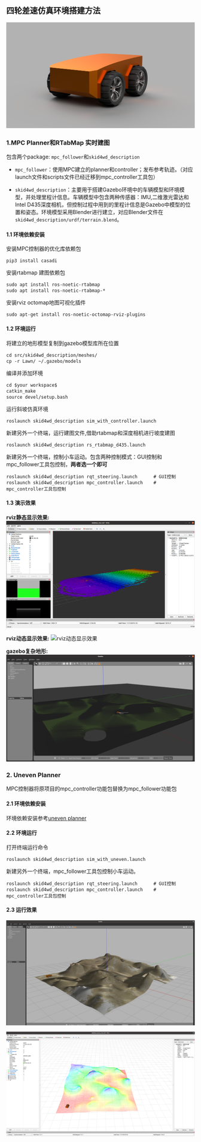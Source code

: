 ## 四轮差速仿真环境搭建方法

![](./support_file/figure/FourWheelSkidDrive.png)

### 1.MPC Planner和RTabMap 实时建图

包含两个package: ```mpc_follower```和```skid4wd_description```

* ```mpc_follower```：使用MPC建立的planner和controller；发布参考轨迹。（对应launch文件和scripts文件已经迁移到mpc_controller工具包）

* ```skid4wd_description```：主要用于搭建Gazebo环境中的车辆模型和环境模型，并处理里程计信息。车辆模型中包含两种传感器：IMU,二维激光雷达和Intel D435深度相机，但控制过程中用到的里程计信息是Gazebo中模型的位置和姿态。环境模型采用Blender进行建立，对应Blender文件在```skid4wd_description/urdf/terrain.blend```。



#### 1.1 环境依赖安装

安装MPC控制器的优化库依赖包

```
pip3 install casadi  
```
安装rtabmap 建图依赖包
```
sudo apt install ros-noetic-rtabmap
sudo apt install ros-noetic-rtabmap-*
```
安装rviz octomap地图可视化插件
```
sudo apt-get install ros-noetic-octomap-rviz-plugins
```

#### 1.2 环境运行

将建立的地形模型复制到gazebo模型库所在位置
```
cd src/skid4wd_description/meshes/
cp -r Lawn/ ~/.gazebo/models
```

编译并添加环境
```
cd $your workspace$
catkin_make
source devel/setup.bash
```

运行斜坡仿真环境
```
roslaunch skid4wd_description sim_with_controller.launch
```

新建另外一个终端，运行建图文件,借助rtabmap和深度相机进行坡度建图

```
roslaunch skid4wd_description rs_rtabmap_d435.launch
```

新建另外一个终端，控制小车运动。包含两种控制模式：GUI控制和mpc_follower工具包控制，**两者选一个即可**
```
roslaunch skid4wd_description rqt_steering.launch      # GUI控制
roslaunch skid4wd_description mpc_controller.launch    # mpc_controller工具包控制
```

#### 1.3 演示效果

**rviz静态显示效果:**
![rviz显示效果](./support_file/figure/rviz.png)

**rviz动态显示效果:**
![rviz动态显示效果](./support_file/figure/rviz-planner.gif)

**gazebo复杂地形:**
![gazebo显示效果](./support_file/figure/gazebo.png)

### 2. Uneven Planner 

MPC控制器将原项目的mpc_controller功能包替换为mpc_follower功能包

#### 2.1 环境依赖安装
环境依赖安装参考[uneven planner](https://github.com/ZJU-FAST-Lab/uneven_planner)

#### 2.2 环境运行

打开终端运行命令
```
roslaunch skid4wd_description sim_with_uneven.launch
```

新建另外一个终端，mpc_follower工具包控制小车运动。
```
roslaunch skid4wd_description rqt_steering.launch      # GUI控制
roslaunch skid4wd_description mpc_controller.launch    # mpc_controller工具包控制
```

#### 2.3 运行效果

![uneven planner显示效果](./support_file/figure/UnevenPlannerGazebo.png)

![uneven planner显示效果](./support_file/figure/UnevenPlannerRviz.png)

